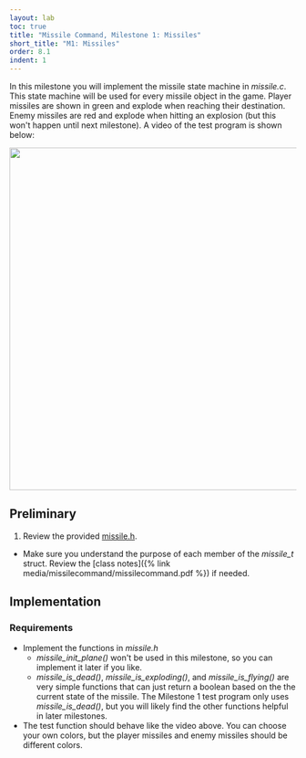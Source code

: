 ```yaml
---
layout: lab
toc: true
title: "Missile Command, Milestone 1: Missiles"
short_title: "M1: Missiles"
order: 8.1
indent: 1
---
```


In this milestone you will implement the missile state machine in *missile.c*.  This state machine will be used for every missile object in the game.  Player missiles are shown in green and explode when reaching their destination.  Enemy missiles are red and explode when hitting an explosion (but this won't happen until next milestone).  A video of the test program is shown below:

<img src="{% link media/missilecommand/m1.gif %}" width="600">

## Preliminary

1. Review the provided [missile.h]({{site.github.fileurl}}/lab8_missilecommand/missile.h).
  * Make sure you understand the purpose of each member of the *missile_t* struct.  Review the [class notes]({% link media/missilecommand/missilecommand.pdf %}) if needed.

## Implementation

### Requirements
- Implement the functions in *missile.h*
    * *missile_init_plane()* won't be used in this milestone, so you can implement it later if you like.
    * *missile_is_dead()*, *missile_is_exploding()*, and *missile_is_flying()* are very simple functions that can just return a boolean based on the the current state of the missile.  The Milestone 1 test program only uses *missile_is_dead()*, but you will likely find the other functions helpful in later milestones.
- The test function should behave like the video above.  You can choose your own colors, but the player missiles and enemy missiles should be different colors.

